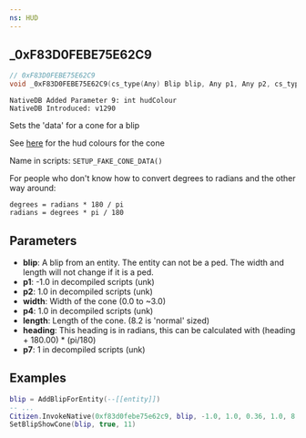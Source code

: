 ```yaml
---
ns: HUD
---
```

## _0xF83D0FEBE75E62C9

```c
// 0xF83D0FEBE75E62C9
void _0xF83D0FEBE75E62C9(cs_type(Any) Blip blip, Any p1, Any p2, cs_type(Any) float width, Any p4, cs_type(Any) float length, cs_type(Any) float heading, Any p7);
```

```
NativeDB Added Parameter 9: int hudColour
NativeDB Introduced: v1290
```

Sets the 'data' for a cone for a blip

See [here](https://docs.fivem.net/docs/game-references/hud-colors/) for the hud colours for the cone

Name in scripts: `SETUP_FAKE_CONE_DATA()`

For people who don't know how to convert degrees to radians and the other way around:

```
degrees = radians * 180 / pi
radians = degrees * pi / 180
```

## Parameters
* **blip**: A blip from an entity. The entity can not be a ped. The width and length will not change if it is a ped.
* **p1**: -1.0 in decompiled scripts (unk)
* **p2**: 1.0 in decompiled scripts (unk)
* **width**: Width of the cone (0.0 to ~3.0) 
* **p4**: 1.0 in decompiled scripts (unk)
* **length**: Length of the cone. (8.2 is 'normal' sized)
* **heading**: This heading is in radians, this can be calculated with (heading + 180.00) * (pi/180)
* **p7**: 1 in decompiled scripts (unk)

## Examples

```lua
blip = AddBlipForEntity(--[[entity]])
-- ...
Citizen.InvokeNative(0xf83d0febe75e62c9, blip, -1.0, 1.0, 0.36, 1.0, 8.2, (0.5 * math.pi), 0, 11)
SetBlipShowCone(blip, true, 11)
```
